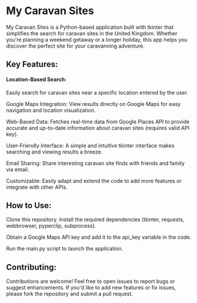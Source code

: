 # My Caravan Sites

My Caravan Sites is a Python-based application built with tkinter that simplifies the search for caravan sites in the United Kingdom. Whether you're planning a weekend getaway or a longer holiday, this app helps you discover the perfect site for your caravanning adventure.

## Key Features:

#### Location-Based Search: 
Easily search for caravan sites near a specific location entered by the user.

Google Maps Integration: View results directly on Google Maps for easy navigation and location visualization.

Web-Based Data: Fetches real-time data from Google Places API to provide accurate and up-to-date information about caravan sites (requires valid API key).

User-Friendly Interface: A simple and intuitive tkinter interface makes searching and viewing results a breeze.

Email Sharing: Share interesting caravan site finds with friends and family via email.

Customizable: Easily adapt and extend the code to add more features or integrate with other APIs.

## How to Use:

Clone this repository.
Install the required dependencies (tkinter, requests, webbrowser, pyperclip, subprocess).

Obtain a Google Maps API key and add it to the api_key variable in the code.

Run the main.py script to launch the application.

## Contributing:

Contributions are welcome! Feel free to open issues to report bugs or suggest enhancements. If you'd like to add new features or fix issues, please fork the repository and submit a pull request.

